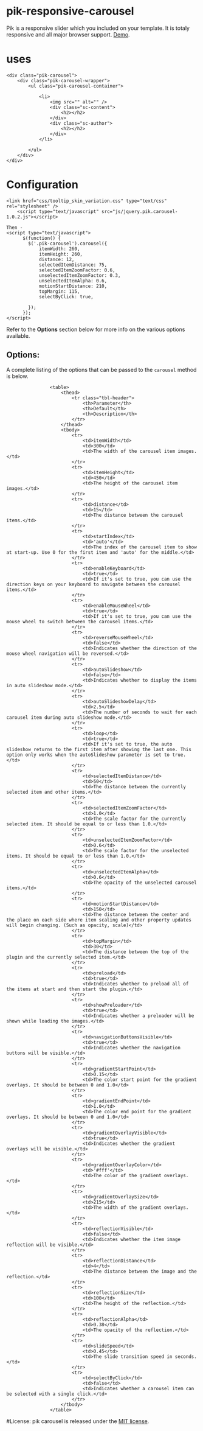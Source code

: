 # pik-responsive-carousel
Pik is a responsive slider which you included on your template. It is totaly responsive and all major browser support.
[Demo](http://nillshagor.github.io/pik-responsive-carousel/).

# uses


	<div class="pik-carousel">
		<div class="pik-carousel-wrapper">
			<ul class="pik-carousel-container">
	
				<li>
					<img src="" alt="" />
					<div class="sc-content">
						<h2></h2>
					</div>
					<div class="sc-author">
						<h2></h2>
					</div>	
				</li>
	
			</ul>
		</div>
	</div>
		
# Configuration
	<link href="css/tooltip_skin_variation.css" type="text/css" rel="stylesheet" />
      	<script type="text/javascript" src="js/jquery.pik.carousel-1.0.2.js"></script>

	Then - 
	<script type="text/javascript">
	      $(function() {
	      	$('.pik-carousel').carousel({
	      		itemWidth: 260,
	      		itemHeight: 260,
	      		distance: 12,
	      		selectedItemDistance: 75,
	      		selectedItemZoomFactor: 0.6,
	      		unselectedItemZoomFactor: 0.3,
	      		unselectedItemAlpha: 0.6,
	      		motionStartDistance: 210,
	      		topMargin: 115,
	      		selectByClick: true,
	      		
	      	});
	      });	
	</script>
	
Refer to the **Options** section below for more info on the various options
available.

Options:
--------
A complete listing of the options that can be passed to the `carousel` method is below.

					<table>
						<thead>
							<tr class="tbl-header">
								<th>Parameter</th>
								<th>Default</th>
								<th>Description</th>
							</tr>
						</thead>
						<tbody>
							<tr>
								<td>itemWidth</td>
								<td>300</td>
								<td>The width of the carousel item images.</td>
							</tr>
							<tr>
								<td>itemHeight</td>
								<td>450</td>
								<td>The height of the carousel item images.</td>
							</tr>
							<tr>
								<td>distance</td>
								<td>15</td>
								<td>The distance between the carousel items.</td>
							</tr>
							<tr>
								<td>startIndex</td>
								<td>'auto'</td>
								<td>The index of the carousel item to show at start-up. Use 0 for the first item and 'auto' for the middle.</td>
							</tr>
							<tr>
								<td>enableKeyboard</td>
								<td>true</td>
								<td>If it's set to true, you can use the direction keys on your keyboard to navigate between the carousel items.</td>
							</tr>
							<tr>
								<td>enableMouseWheel</td>
								<td>true</td>
								<td>If it's set to true, you can use the mouse wheel to switch between the carousel items.</td>
							</tr>
							<tr>
								<td>reverseMouseWheel</td>
								<td>false</td>
								<td>Indicates whether the direction of the mouse wheel navigation will be reversed.</td>
							</tr>
							<tr>
								<td>autoSlideshow</td>
								<td>false</td>
								<td>Indicates whether to display the items in auto slideshow mode.</td>
							</tr>
							<tr>
								<td>autoSlideshowDelay</td>
								<td>2.5</td>
								<td>The number of seconds to wait for each carousel item during auto slideshow mode.</td>
							</tr>
							<tr>
								<td>loop</td>
								<td>true</td>
								<td>If it's set to true, the auto slideshow returns to the first item after showing the last one. This option only works when the autoSlideshow parameter is set to true.</td>
							</tr>
							<tr>
								<td>selectedItemDistance</td>
								<td>50</td>
								<td>The distance between the currently selected item and other items.</td>
							</tr>
							<tr>
								<td>selectedItemZoomFactor</td>
								<td>1.0</td>
								<td>The scale factor for the currently selected item. It should be equal to or less than 1.0.</td>
							</tr>
							<tr>
								<td>unselectedItemZoomFactor</td>
								<td>0.6</td>
								<td>The scale factor for the unselected items. It should be equal to or less than 1.0.</td>
							</tr>
							<tr>
								<td>unselectedItemAlpha</td>
								<td>0.6</td>
								<td>The opacity of the unselected carousel items.</td>
							</tr>
							<tr>
								<td>motionStartDistance</td>
								<td>150</td>
								<td>The distance between the center and the place on each side where item scaling and other property updates will begin changing. (Such as opacity, scale)</td>
							</tr>
							<tr>
								<td>topMargin</td>
								<td>30</td>
								<td>The distance between the top of the plugin and the currently selected item.</td>
							</tr>
							<tr>
								<td>preload</td>
								<td>true</td>
								<td>Indicates whether to preload all of the items at start and then start the plugin.</td>
							</tr>
							<tr>
								<td>showPreloader</td>
								<td>true</td>
								<td>Indicates whether a preloader will be shown while loading the images.</td>
							</tr>
							<tr>
								<td>navigationButtonsVisible</td>
								<td>true</td>
								<td>Indicates whether the navigation buttons will be visible.</td>
							</tr>
							<tr>
								<td>gradientStartPoint</td>
								<td>0.15</td>
								<td>The color start point for the gradient overlays. It should be between 0 and 1.0</td>
							</tr>
							<tr>
								<td>gradientEndPoint</td>
								<td>1.0</td>
								<td>The color end point for the gradient overlays. It should be between 0 and 1.0</td>
							</tr>
							<tr>
								<td>gradientOverlayVisible</td>
								<td>true</td>
								<td>Indicates whether the gradient overlays will be visible.</td>
							</tr>
							<tr>
								<td>gradientOverlayColor</td>
								<td>'#fff'</td>
								<td>The color of the gradient overlays.</td>
							</tr>
							<tr>
								<td>gradientOverlaySize</td>
								<td>215</td>
								<td>The width of the gradient overlays.</td>
							</tr>
							<tr>
								<td>reflectionVisible</td>
								<td>false</td>
								<td>Indicates whether the item image reflection will be visible.</td>
							</tr>
							<tr>
								<td>reflectionDistance</td>
								<td>4</td>
								<td>The distance between the image and the reflection.</td>
							</tr>
							<tr>
								<td>reflectionSize</td>
								<td>100</td>
								<td>The height of the reflection.</td>
							</tr>
							<tr>
								<td>reflectionAlpha</td>
								<td>0.38</td>
								<td>The opacity of the reflection.</td>
							</tr>
							<tr>
								<td>slideSpeed</td>
								<td>0.45</td>
								<td>The slide transition speed in seconds.</td>
							</tr>
							<tr>
								<td>selectByClick</td>
								<td>false</td>
								<td>Indicates whether a carousel item can be selected with a single click.</td>
							</tr>
						</tbody>        
					</table>

#License:
pik carousel is released under the [MIT license](http://www.opensource.org/licenses/MIT).
